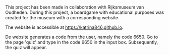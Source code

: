 This project has been made in collaboration with Rijksmuseum van Oudheden. During this project, a boardgame with educational purposes was created for the museum with a corresponding website.

The website is accessible at https://katrina846.github.io.

De website generates a code from the user, namely the code 6650. Go to the page 'quiz' and type in the code 6650 in the input box. Subsequently, the quiz will appear.
